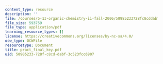 ```yaml
---
content_type: resource
description: ''
file: /courses/5-13-organic-chemistry-ii-fall-2006/50985233728fc8cddabf3c523fcc6907_pract_final_key.pdf
file_size: 593759
file_type: application/pdf
learning_resource_types: []
license: https://creativecommons.org/licenses/by-nc-sa/4.0/
ocw_type: OCWFile
resourcetype: Document
title: pract_final_key.pdf
uid: 50985233-728f-c8cd-dabf-3c523fcc6907
---
```

